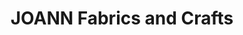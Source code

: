 ---
title: "JOANN Fabrics and Crafts"
url: /buena-park-promenade/joann-fabrics-and-crafts/
shop: craft
---